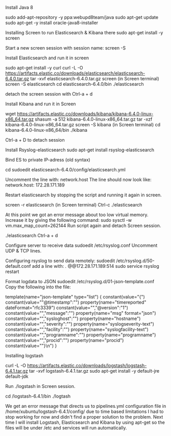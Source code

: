 Install Java 8

sudo add-apt-repository -y ppa:webupd8team/java
sudo apt-get update
sudo apt-get -y install oracle-java8-installer

Installing Screen to run Elasticsearch & Kibana there sudo apt-get install -y screen

Start a new screen session with session name: screen -S

Install Elasticsearch and run it in screen

sudo apt-get install -y curl
curl -L -O https://artifacts.elastic.co/downloads/elasticsearch/elasticsearch-6.4.0.tar.gz
tar -xvf elasticsearch-6.4.0.tar.gz
screen (in Screen terminal)
screen -S elasticsearch
cd elasticsearch-6.4.0/bin
./elasticsearch

detach the screen session with Ctrl-a + d

Install Kibana and run it in Screen

wget https://artifacts.elastic.co/downloads/kibana/kibana-6.4.0-linux-x86_64.tar.gz
shasum -a 512 kibana-6.4.0-linux-x86_64.tar.gz
tar -xzf kibana-6.4.0-linux-x86_64.tar.gz
screen -S kibana (in Screen terminal)
cd kibana-6.4.0-linux-x86_64/bin
./kibana

Ctrl-a + D to detach session

Install Rsyslog-elasticsearch
sudo apt-get install rsyslog-elasticsearch

Bind ES to private IP-adress (old syntax)

cd
sudoedit elasticsearch-6.4.0/config/elasticsearch.yml

Uncomment the line with: network.host
The line should now look like:
network.host: 172.28.171.189

Restart elasticsearch by stopping the script and running it again in screen.

screen -r elasticsearch (in Screen terminal)
Ctrl-c
./elasticsearch

At this point we got an error message about too low virtual memory. Increase it by giving the following command:
sudo sysctl -w vm.max_map_count=262144 Run script again and detach Screen session.

./elasticsearch
Ctrl-a + d

Configure server to receive data
sudoedit /etc/rsyslog.conf Uncomment UDP & TCP lines.

Configuring rsyslog to send data remotely:
sudoedit /etc/rsyslog.d/50-default.conf
add a line with: *.* @@172.28.171.189:514
sudo service rsyslog restart

Format logdata to JSON
sudoedit /etc/rsyslog.d/01-json-template.conf
Copy the following into the file:

template(name="json-template"
  type="list") {
    constant(value="{")
      constant(value="\"@timestamp\":\"")     property(name="timereported" dateFormat="rfc3339")
      constant(value="\",\"@version\":\"1")
      constant(value="\",\"message\":\"")     property(name="msg" format="json")
      constant(value="\",\"sysloghost\":\"")  property(name="hostname")
      constant(value="\",\"severity\":\"")    property(name="syslogseverity-text")
      constant(value="\",\"facility\":\"")    property(name="syslogfacility-text")
      constant(value="\",\"programname\":\"") property(name="programname")
      constant(value="\",\"procid\":\"")      property(name="procid")
    constant(value="\"}\n")
}

Installing logstash

curl -L -O https://artifacts.elastic.co/downloads/logstash/logstash-6.4.1.tar.gz
tar -xvf logstash-6.4.1.tar.gz
sudo apt-get install -y default-jre default-jdk

Run ./logstash in Screen session.

cd /logstash-6.4.1/bin
./logtash

We get an error message that directs us to pipelines.yml configuration file in /home/xubuntu/logstash-6.4.1/config/ due to time based limitations I had to stop working for now and didn't find a proper solution to the problem. Next time I will install Logstash, Elasticsearch and Kibana by using apt-get so the files will be under /etc and services will run automatically.
